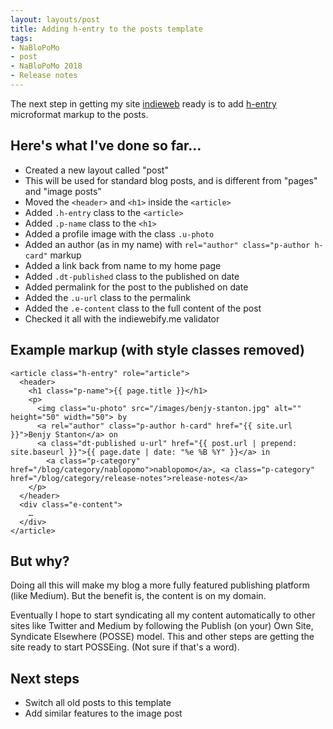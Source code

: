 ```yaml
---
layout: layouts/post
title: Adding h-entry to the posts template
tags: 
- NaBloPoMo
- post
- NaBloPoMo 2018
- Release notes
---
```


<p>The next step in getting my site <a href="https://indieweb.org/">indieweb</a> ready is to add <a href="http://microformats.org/wiki/h-entry">h-entry</a> microformat markup to the posts.</p>

## Here's what I've done so far…

- Created a new layout called "post"
- This will be used for standard blog posts, and is different from "pages" and "image posts"
- Moved the `<header>` and `<h1>` inside the `<article>`
- Added `.h-entry` class to the `<article>`
- Added `.p-name` class to the `<h1>`
- Added a profile image with the class `.u-photo`
- Added an author (as in my name) with `rel="author" class="p-author h-card"` markup
- Added a link back from name to my home page
- Added `.dt-published` class to the published on date
- Added permalink for the post to the published on date
- Added the `.u-url` class to the permalink
- Added the `.e-content` class to the full content of the post
- Checked it all with the indiewebify.me validator

## Example markup (with style classes removed)
```
<article class="h-entry" role="article">
  <header>
    <h1 class="p-name">{{ page.title }}</h1>
    <p>
      <img class="u-photo" src="/images/benjy-stanton.jpg" alt="" height="50" width="50"> by
      <a rel="author" class="p-author h-card" href="{{ site.url }}">Benjy Stanton</a> on
      <a class="dt-published u-url" href="{{ post.url | prepend: site.baseurl }}">{{ page.date | date: "%e %B %Y" }}</a> in
        <a class="p-category" href="/blog/category/nablopomo">nablopomo</a>, <a class="p-category" href="/blog/category/release-notes">release-notes</a>
    </p>
  </header>
  <div class="e-content">
    …
  </div>
</article>
```

## But why?

Doing all this will make my blog a more fully featured publishing platform (like Medium). But the benefit is, the content is on my domain.

Eventually I hope to start syndicating all my content automatically to other sites like Twitter and Medium by following the Publish (on your) Own Site, Syndicate Elsewhere (POSSE) model. This and other steps are getting the site ready to start POSSEing. (Not sure if that's a word).

## Next steps
- Switch all old posts to this template
- Add similar features to the image post
